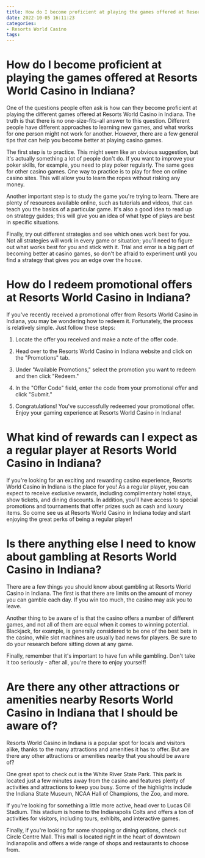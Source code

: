 ```yaml
---
title: How do I become proficient at playing the games offered at Resorts World Casino in Indiana
date: 2022-10-05 16:11:23
categories:
- Resorts World Casino
tags:
---
```



#  How do I become proficient at playing the games offered at Resorts World Casino in Indiana?

One of the questions people often ask is how can they become proficient at playing the different games offered at Resorts World Casino in Indiana. The truth is that there is no one-size-fits-all answer to this question. Different people have different approaches to learning new games, and what works for one person might not work for another. However, there are a few general tips that can help you become better at playing casino games.

The first step is to practice. This might seem like an obvious suggestion, but it's actually something a lot of people don't do. If you want to improve your poker skills, for example, you need to play poker regularly. The same goes for other casino games. One way to practice is to play for free on online casino sites. This will allow you to learn the ropes without risking any money.

Another important step is to study the game you're trying to learn. There are plenty of resources available online, such as tutorials and videos, that can teach you the basics of a particular game. It's also a good idea to read up on strategy guides; this will give you an idea of what type of plays are best in specific situations.

Finally, try out different strategies and see which ones work best for you. Not all strategies will work in every game or situation; you'll need to figure out what works best for you and stick with it. Trial and error is a big part of becoming better at casino games, so don't be afraid to experiment until you find a strategy that gives you an edge over the house.

#  How do I redeem promotional offers at Resorts World Casino in Indiana?

If you've recently received a promotional offer from Resorts World Casino in Indiana, you may be wondering how to redeem it. Fortunately, the process is relatively simple. Just follow these steps:

1. Locate the offer you received and make a note of the offer code.

2. Head over to the Resorts World Casino in Indiana website and click on the "Promotions" tab.

3. Under "Available Promotions," select the promotion you want to redeem and then click "Redeem."

4. In the "Offer Code" field, enter the code from your promotional offer and click "Submit."

5. Congratulations! You've successfully redeemed your promotional offer. Enjoy your gaming experience at Resorts World Casino in Indiana!

#  What kind of rewards can I expect as a regular player at Resorts World Casino in Indiana?

If you're looking for an exciting and rewarding casino experience, Resorts World Casino in Indiana is the place for you! As a regular player, you can expect to receive exclusive rewards, including complimentary hotel stays, show tickets, and dining discounts. In addition, you'll have access to special promotions and tournaments that offer prizes such as cash and luxury items. So come see us at Resorts World Casino in Indiana today and start enjoying the great perks of being a regular player!

#  Is there anything else I need to know about gambling at Resorts World Casino in Indiana?

There are a few things you should know about gambling at Resorts World Casino in Indiana. The first is that there are limits on the amount of money you can gamble each day. If you win too much, the casino may ask you to leave.

Another thing to be aware of is that the casino offers a number of different games, and not all of them are equal when it comes to winning potential. Blackjack, for example, is generally considered to be one of the best bets in the casino, while slot machines are usually bad news for players. Be sure to do your research before sitting down at any game.

Finally, remember that it's important to have fun while gambling. Don't take it too seriously - after all, you're there to enjoy yourself!

#  Are there any other attractions or amenities nearby Resorts World Casino in Indiana that I should be aware of?

Resorts World Casino in Indiana is a popular spot for locals and visitors alike, thanks to the many attractions and amenities it has to offer. But are there any other attractions or amenities nearby that you should be aware of?

One great spot to check out is the White River State Park. This park is located just a few minutes away from the casino and features plenty of activities and attractions to keep you busy. Some of the highlights include the Indiana State Museum, NCAA Hall of Champions, the Zoo, and more.

If you're looking for something a little more active, head over to Lucas Oil Stadium. This stadium is home to the Indianapolis Colts and offers a ton of activities for visitors, including tours, exhibits, and interactive games.

Finally, if you're looking for some shopping or dining options, check out Circle Centre Mall. This mall is located right in the heart of downtown Indianapolis and offers a wide range of shops and restaurants to choose from.